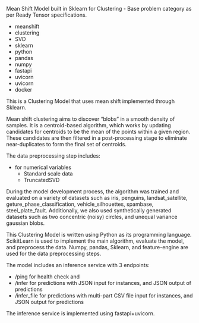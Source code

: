 Mean Shift Model built in Sklearn for Clustering - Base problem category as per Ready Tensor specifications.

- meanshift
- clustering
- SVD
- sklearn
- python
- pandas
- numpy
- fastapi
- uvicorn
- uvicorn
- docker

This is a Clustering Model that uses mean shift implemented through Sklearn.

Mean shift clustering aims to discover “blobs” in a smooth density of samples. It is a centroid-based algorithm, which works by updating candidates for centroids to be the mean of the points within a given region. These candidates are then filtered in a post-processing stage to eliminate near-duplicates to form the final set of centroids.

The data preprocessing step includes:

- for numerical variables
  - Standard scale data
  - TruncatedSVD

During the model development process, the algorithm was trained and evaluated on a variety of datasets such as iris, penguins, landsat_satellite, geture_phase_classification, vehicle_silhouettes, spambase, steel_plate_fault. Additionally, we also used synthetically generated datasets such as two concentric (noisy) circles, and unequal variance gaussian blobs.

This Clustering Model is written using Python as its programming language. ScikitLearn is used to implement the main algorithm, evaluate the model, and preprocess the data. Numpy, pandas, Sklearn, and feature-engine are used for the data preprocessing steps.

The model includes an inference service with 3 endpoints:

- /ping for health check and
- /infer for predictions with JSON input for instances, and JSON output of predictions
- /infer_file for predictions with multi-part CSV file input for instances, and JSON output for predictions

The inference service is implemented using fastapi+uvicorn.
